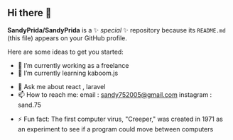 ## Hi there 👋


**SandyPrida/SandyPrida** is a ✨ _special_ ✨ repository because its `README.md` (this file) appears on your GitHub profile.

Here are some ideas to get you started:

- 🔭 I’m currently working as a freelance
- 🌱 I’m currently learning kaboom.js
<!-- - 👯 I’m looking to collaborate on ... 
- 🤔 I’m looking for help with ... -->
- 💬 Ask me about react , laravel
- 📫 How to reach me: 
        email : sandy752005@gmail.com
        instagram : sand.75 
<!-- - 😄 Pronouns: ... -->
- ⚡ Fun fact: The first computer virus, "Creeper," was created in 1971 as an experiment to see if a program could move between computers

